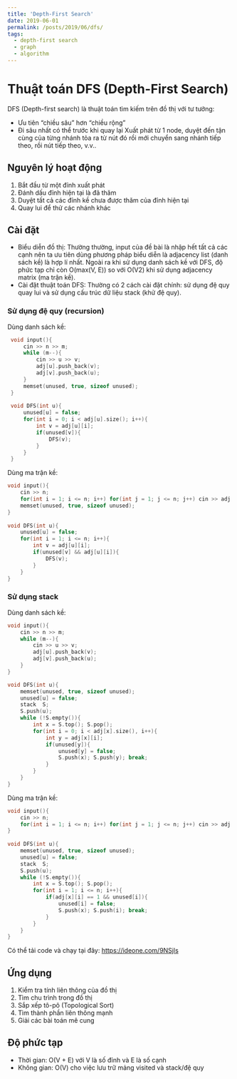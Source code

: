```yaml
---
title: 'Depth-First Search'
date: 2019-06-01
permalink: /posts/2019/06/dfs/
tags:
  - depth-first search
  - graph
  - algorithm
---
```


# Thuật toán DFS (Depth-First Search)

DFS (Depth-first search) là thuật toán tìm kiếm trên đồ thị với tư tưởng:
- Ưu tiên “chiều sâu” hơn “chiều rộng”
- Đi sâu nhất có thể trước khi quay lại
Xuất phát từ 1 node, duyệt đến tận cùng của từng nhánh tỏa ra từ nút đó rồi mới chuyển sang nhánh tiếp theo, rồi nút tiếp theo, v.v..

## Nguyên lý hoạt động

1. Bắt đầu từ một đỉnh xuất phát
2. Đánh dấu đỉnh hiện tại là đã thăm
3. Duyệt tất cả các đỉnh kề chưa được thăm của đỉnh hiện tại
4. Quay lui để thử các nhánh khác

## Cài đặt
- Biểu diễn đồ thị: Thường thường, input của đề bài là nhập hết tất cả các cạnh nên ta ưu tiên dùng phương pháp biểu diễn là adjacency list (danh sách kề) là hợp lí nhất. Ngoài ra khi sử dụng danh sách kề với DFS, độ phức tạp chỉ còn O(max(V, E)) so với O(V2) khi sử dụng adjacency matrix (ma trận kề).
- Cài đặt thuật toán DFS: Thường có 2 cách cài đặt chính: sử dụng đệ quy quay lui và sử dụng cấu trúc dữ liệu stack (khử đệ quy).

### Sử dụng đệ quy (recursion)
Dùng danh sách kề:
```cpp
 void input(){ 
     cin >> n >> m; 
     while (m--){ 
         cin >> u >> v; 
         adj[u].push_back(v); 
         adj[v].push_back(u); 
     } 
     memset(unused, true, sizeof unused); 
 } 
   
 void DFS(int u){ 
     unused[u] = false; 
     for(int i = 0; i < adj[u].size(); i++){ 
         int v = adj[u][i]; 
         if(unused[v]){ 
             DFS(v); 
         } 
     } 
 } 
```

Dùng ma trận kề:
```cpp
void input(){ 
    cin >> n; 
    for(int i = 1; i <= n; i++) for(int j = 1; j <= n; j++) cin >> adj[i][j]; 
    memset(unused, true, sizeof unused); 
} 
    
void DFS(int u){ 
    unused[u] = false; 
    for(int i = 1; i <= n; i++){ 
        int v = adj[u][i]; 
        if(unused[v] && adj[u][i]){ 
            DFS(v); 
        } 
    } 
} 
```

### Sử dụng stack
Dùng danh sách kề:
```cpp
void input(){
    cin >> n >> m;
    while (m--){
        cin >> u >> v;
        adj[u].push_back(v);
        adj[v].push_back(u);
    }
}

void DFS(int u){ 
    memset(unused, true, sizeof unused); 
    unused[u] = false; 
    stack  S; 
    S.push(u); 
    while (!S.empty()){ 
        int x = S.top(); S.pop(); 
        for(int i = 0; i < adj[x].size(), i++){ 
            int y = adj[x][i]; 
            if(unused[y]){ 
                unused[y] = false; 
                S.push(x); S.push(y); break; 
            } 
        } 
    } 
} 
```

Dùng ma trận kề:
```cpp
void input(){ 
    cin >> n; 
    for(int i = 1; i <= n; i++) for(int j = 1; j <= n; j++) cin >> adj[i][j]; 
} 
     
void DFS(int u){ 
    memset(unused, true, sizeof unused); 
    unused[u] = false; 
    stack  S; 
    S.push(u); 
    while (!S.empty()){ 
        int x = S.top(); S.pop(); 
        for(int i = 1; i <= n; i++){ 
            if(adj[x][i] == 1 && unused[i]){ 
                unused[i] = false; 
                S.push(x); S.push(i); break; 
            } 
        } 
    } 
} 
```
Có thể tải code và chạy tại đây: https://ideone.com/9NSjls

## Ứng dụng

1. Kiểm tra tính liên thông của đồ thị
2. Tìm chu trình trong đồ thị
3. Sắp xếp tô-pô (Topological Sort)
4. Tìm thành phần liên thông mạnh
5. Giải các bài toán mê cung

## Độ phức tạp

- Thời gian: O(V + E) với V là số đỉnh và E là số cạnh
- Không gian: O(V) cho việc lưu trữ mảng visited và stack/đệ quy

